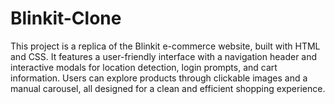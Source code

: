 # Blinkit-Clone
This project is a replica of the Blinkit e-commerce website, built with HTML and CSS. It features a user-friendly interface with a navigation header and interactive modals for location detection, login prompts, and cart information. Users can explore products through clickable images and a manual carousel, all designed for a clean and efficient shopping experience.
